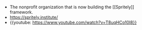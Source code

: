 - The nonprofit organization that is now building the [[Spritely]] framework.
- https://spritely.institute/
- {{youtube: https://www.youtube.com/watch?v=T8uqHCo10I8}}
